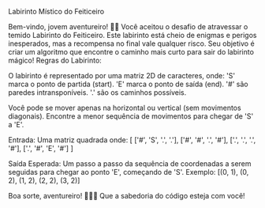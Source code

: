 Labirinto Místico do Feiticeiro


Bem-vindo, jovem aventureiro! 🧙‍♂️ Você aceitou o desafio de atravessar o temido Labirinto do Feiticeiro. Este labirinto está cheio de enigmas e perigos inesperados, mas a recompensa no final vale qualquer risco. Seu objetivo é criar um algoritmo que encontre o caminho mais curto para sair do labirinto mágico!
Regras do Labirinto:

O labirinto é representado por uma matriz 2D de caracteres, onde:
'S' marca o ponto de partida (start). 
'E' marca o ponto de saída (end).
'#' são paredes intransponíveis.
'.' são os caminhos possíveis.

Você pode se mover apenas na horizontal ou vertical (sem movimentos diagonais).
Encontre a menor sequência de movimentos para chegar de 'S' a 'E'.

Entrada:
Uma matriz quadrada onde:
[
  ['#', 'S', '.', '.'],
  ['#', '#', '.', '#'],
  ['.', '.', '.', '#'],
  ['.', '#', 'E', '#']
]

Saída Esperada:
Um passo a passo da sequência de coordenadas a serem seguidas para chegar ao ponto 'E', começando de 'S'. Exemplo:
[(0, 1), (0, 2), (1, 2), (2, 2), (3, 2)]


Boa sorte, aventureiro! 🧙‍♀️🌟 Que a sabedoria do código esteja com você!
